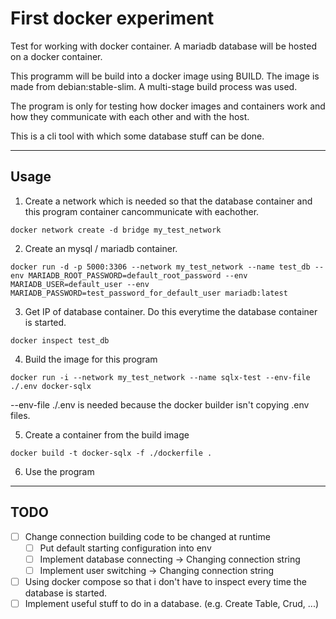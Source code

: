 # First docker experiment

Test for working with docker container.
A mariadb database will be hosted on a docker container.  

This programm will be build into a docker image using BUILD.
The image is made from debian:stable-slim.
A multi-stage build process was used.  

The program is only for testing how docker images and containers work and how they communicate with each other and with the host.  

This is a cli tool with which some database stuff can be done.  

---  

## Usage  

1. Create a network which is needed so that the database container and this program container cancommunicate with eachother.  

``` docker network create -d bridge my_test_network ```  

2. Create an mysql / mariadb container.  

``` docker run -d -p 5000:3306 --network my_test_network --name test_db --env MARIADB_ROOT_PASSWORD=default_root_password --env MARIADB_USER=default_user --env MARIADB_PASSWORD=test_password_for_default_user mariadb:latest ```  

3. Get IP of database container. Do this everytime the database container is started.  

``` docker inspect test_db ```  

4. Build the image for this program  

``` docker run -i --network my_test_network --name sqlx-test --env-file ./.env docker-sqlx ```  

--env-file ./.env is needed because the docker builder isn't copying .env files.  

5. Create a container from the build image  

``` docker build -t docker-sqlx -f ./dockerfile . ```  

6. Use the program  

---  

## TODO

- [ ] Change connection building code to be changed at runtime
  - [ ] Put default starting configuration into env
  - [ ] Implement database connecting -> Changing connection string
  - [ ] Implement user switching -> Changing connection string
- [ ] Using docker compose so that i don't have to inspect every time the database is started.
- [ ] Implement useful stuff to do in a database. (e.g. Create Table, Crud, ...)
